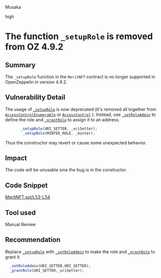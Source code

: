 Musaka

high

# The function `_setupRole` is removed from OZ 4.9.2

## Summary
The `_setupRole` function in the `MeritNFT` contract is no longer supported in OpenZeppelin in version 4.9.2.
## Vulnerability Detail
The usage of [`_setupRole`](https://github.com/sherlock-audit/2023-07-beam-auction/blob/main/dutch-nft/src/MeritNFT.sol#L53-L54)  is now deprecated (it's removed all together from [`AccessControlEnumerable`](https://github.com/OpenZeppelin/openzeppelin-contracts/blob/master/contracts/access/AccessControlEnumerable.sol) or [`AccessControl`](https://github.com/OpenZeppelin/openzeppelin-contracts/blob/master/contracts/access/AccessControl.sol) ). Instead, use [`_setRoleAdmin`](https://github.com/OpenZeppelin/openzeppelin-contracts/blob/master/contracts/access/AccessControl.sol#L180-L184) to define the role and [`_grantRole`](https://github.com/OpenZeppelin/openzeppelin-contracts/blob/master/contracts/access/AccessControl.sol#L193C1-L198) to assign it to an address.
```jsx
       _setupRole(URI_SETTER, _uriSetter);
        _setupRole(MINTER_ROLE, _minter);
```
Thus the constructor may revert or cause some unexpected behavior.

## Impact
The code will be unusable sine the bug is in the constructor.

## Code Snippet
 [MeritNFT.sol/L53-L54](https://github.com/sherlock-audit/2023-07-beam-auction/blob/main/dutch-nft/src/MeritNFT.sol#L53-L54)

## Tool used

Manual Review

## Recommendation
Replace  [`_setupRole`](https://github.com/sherlock-audit/2023-07-beam-auction/blob/main/dutch-nft/src/MeritNFT.sol#L53-L54)  with [`_setRoleAdmin`](https://github.com/OpenZeppelin/openzeppelin-contracts/blob/master/contracts/access/AccessControl.sol#L180-L184) to make the role and [`_grantRole`](https://github.com/OpenZeppelin/openzeppelin-contracts/blob/master/contracts/access/AccessControl.sol#L193C1-L198) to grant it.
```jsx
  _setRoleAdmin(URI_SETTER,URI_SETTER);
  _grantRole(URI_SETTER,_uriSetter);
```
